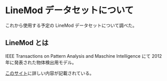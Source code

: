 # LineMod データセットについて

これから使用する予定の LineMod データセットについて調べた。

## LineMod とは

IEEE Transactions on Pattern Analysis and Maschine Intelligence にて 2012 年に発表された物体検出用モデル。

[このサイト](http://campar.in.tum.de/Main/StefanHinterstoisser)に詳しい内容が記載されている。
